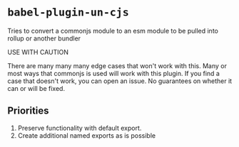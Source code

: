 # `babel-plugin-un-cjs`

Tries to convert a commonjs module to an esm module to be pulled into rollup or another bundler

USE WITH CAUTION

There are many many many edge cases that won't work with this. Many or most ways that commonjs is used will work with this plugin. If you find a case that doesn't work, you can open an issue. No guarantees on whether it can or will be fixed.

## Priorities

1. Preserve functionality with default export.
2. Create additional named exports as is possible
